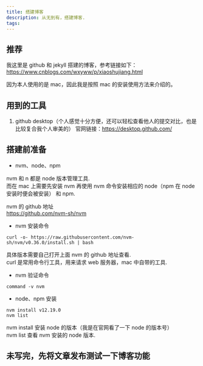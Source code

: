 ```yaml
---
title: 搭建博客
description: 从无到有，搭建博客.
tags: 
---
```


## 推荐

我这里是 github 和 jekyll 搭建的博客，参考链接如下：
https://www.cnblogs.com/wxyww/p/xiaoshujiang.html

因为本人使用的是 mac，因此我是按照 mac 的安装使用方法来介绍的。

## 用到的工具

1. github desktop（个人感觉十分方便，还可以轻松查看他人的提交对比，也是比较复合我个人审美的）
官网链接：https://desktop.github.com/

## 搭建前准备

* nvm、node、npm

nvm 和 n 都是 node 版本管理工具.<br>
而在 mac 上需要先安装 nvm 再使用 nvm 命令安装相应的 node（npm 在 node 安装时便会被安装） 和 npm.<br>

nvm 的 github 地址<br>
https://github.com/nvm-sh/nvm

* nvm 安装命令

```
curl -o- https://raw.githubusercontent.com/nvm-sh/nvm/v0.36.0/install.sh | bash
```

具体版本需要自己打开上面 nvm 的 github 地址查看.<br>
curl 是常用命令行工具，用来请求 web 服务器，mac 中自带的工具.<br>

* nvm 验证命令

```
command -v nvm
```

* node、npm 安装

```
nvm install v12.19.0
nvm list
```

nvm install 安装 node 的版本（我是在官网看了一下 node 的版本号）<br>
nvm list 查看 nvm 安装的 node 版本.<br>

## 未写完，先将文章发布测试一下博客功能

